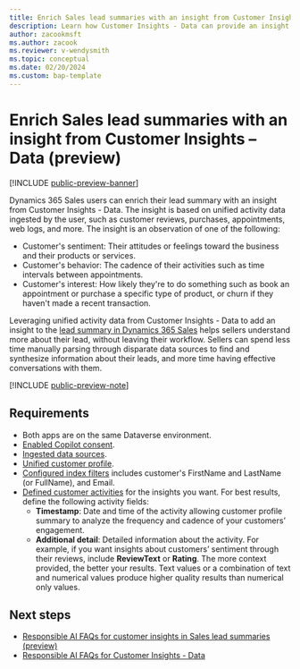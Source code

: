 ```yaml
---
title: Enrich Sales lead summaries with an insight from Customer Insights – Data (preview)
description: Learn how Customer Insights - Data can provide an insight to the leads summary in Dynamics 365 Sales.
author: zacookmsft
ms.author: zacook
ms.reviewer: v-wendysmith
ms.topic: conceptual
ms.date: 02/20/2024
ms.custom: bap-template
---
```


# Enrich Sales lead summaries with an insight from Customer Insights – Data (preview)

[!INCLUDE [public-preview-banner](includes/public-preview-banner.md)]

Dynamics 365 Sales users can enrich their lead summary with an insight from Customer Insights - Data. The insight is based on unified activity data ingested by the user, such as customer reviews, purchases, appointments, web logs, and more. The insight is an observation of one of the following:

- Customer's sentiment: Their attitudes or feelings toward the business and their products or services.
- Customer's behavior: The cadence of their activities such as time intervals between appointments.
- Customer's interest: How likely they're to do something such as book an appointment or purchase a specific type of product, or churn if they haven't made a recent transaction.

Leveraging unified activity data from Customer Insights - Data to add an insight to the [lead summary in Dynamics 365 Sales](/dynamics365/sales/copilot-get-information#enrich-leads-with-related-information) helps sellers understand more about their lead, without leaving their workflow. Sellers can spend less time manually parsing through disparate data sources to find and synthesize information about their leads, and more time having effective conversations with them.

[!INCLUDE [public-preview-note](includes/public-preview-note.md)]

## Requirements

- Both apps are on the same Dataverse environment.
- [Enabled Copilot consent](copilot-global-consent.md).
- [Ingested data sources](data-sources.md).
- [Unified customer profile](data-unification.md).
- [Configured index filters](search-filter-index.md) includes customer's FirstName and LastName (or FullName), and Email.
- [Defined customer activities](activities.md) for the insights you want. For best results, define the following activity fields:
  - **Timestamp**: Date and time of the activity allowing customer profile summary to analyze the frequency and cadence of your customers’ engagement.
  - **Additional detail**: Detailed information about the activity. For example, if you want insights about customers’ sentiment through their reviews, include **ReviewText** or **Rating**. The more context provided, the better your results. Text values or a combination of text and numerical values produce higher quality results than numerical only values.

## Next steps

- [Responsible AI FAQs for customer insights in Sales lead summaries (preview)](faqs-profile-summary.md)
- [Responsible AI FAQs for Customer Insights - Data](responsible-ai-overview.md)